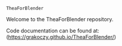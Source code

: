                                                               TheaForBlender
                                                              
Welcome to the TheaForBlender repository.

Code documentation can be found at: (https://grakoczy.github.io/TheaForBlender/)
                                                              


